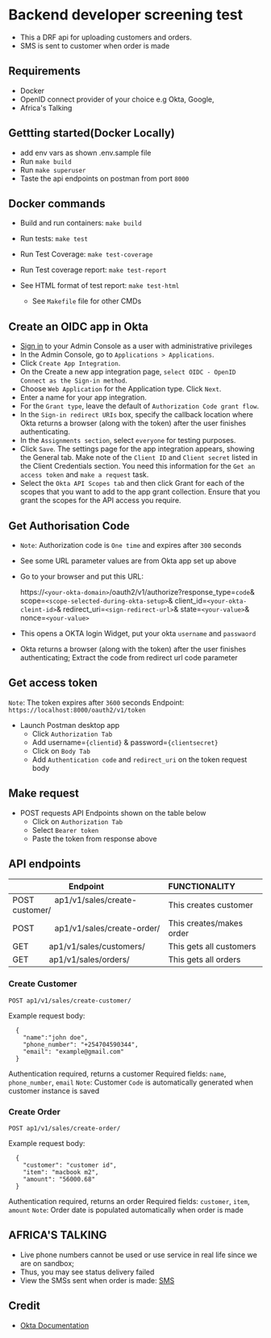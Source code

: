 # Backend developer screening test

- This a DRF api for uploading customers and orders.
- SMS is sent to customer when order is made

## Requirements

- Docker
- OpenID connect provider of your choice e.g Okta, Google, 
- Africa's Talking

## Gettting started(Docker Locally)

- add env vars as shown .env.sample file
- Run `make build`
- Run `make superuser`
- Taste the api endpoints on postman from port `8000`

## Docker commands

- Build and run containers: `make build`
- Run tests: `make test`
- Run Test Coverage: `make test-coverage`
- Run Test coverage report: `make test-report`
- See HTML format of test report: `make test-html`

    - See `Makefile` file for other CMDs


## Create an OIDC app in Okta

  - [Sign in](https://developer.okta.com/login/) to your Admin Console as a user with administrative privileges
  - In the Admin Console, go to `Applications > Applications`.
  - Click `Create App Integration`.
  - On the Create a new app integration page, `select OIDC - OpenID Connect as the Sign-in method`. 
  - Choose `Web Application` for the Application type. Click `Next`.
  - Enter a name for your app integration.
  - For the `Grant type`, leave the default of `Authorization Code grant flow`.
  - In the `Sign-in redirect URIs` box, specify the callback location where Okta returns a browser (along with the token) after the user finishes authenticating.
  - In the `Assignments section`, select `everyone` for testing purposes.
  - Click `Save`. The settings page for the app integration appears, showing the General tab. Make note of the `Client ID` and `Client secret` listed in the Client Credentials section. You need this information for the `Get an access token` and `make a request` task.
  - Select the `Okta API Scopes tab` and then click Grant for each of the scopes that you want to add to the app grant collection. Ensure that you grant the scopes for the API access you require.

## Get Authorisation Code

- `Note`: Authorization code is `One time` and expires after `300` seconds
- See some URL parameter values are from Okta app set up above
- Go to your browser and put this URL:

     https://`<your-okta-domain>`/oauth2/v1/authorize?response_type=`code`&        scope=`<scope-selected-during-okta-setup>`&
        client_id=`<your-okta-cleint-id>`&
        redirect_uri=`<sign-redirect-url>`&
        state=`<your-value>`&
        nonce=`<your-value>`

- This opens a OKTA login Widget, put your okta `username` and `passwaord`
- Okta returns a browser (along with the token) after the user finishes authenticating; Extract the code from redirect url code parameter 

## Get access token 

`Note`: The token expires after `3600` seconds
Endpoint: `https://localhost:8000/oauth2/v1/token`

- Launch Postman desktop app
  - Click `Authorization Tab` 
  - Add username=`{clientid}` & password=`{clientsecret}`
  - Click on `Body Tab` 
  - Add `Authentication code` and `redirect_uri` on the token request body

## Make request
- POST requests API Endpoints shown on the table below
  - Click on `Authorization Tab`
  - Select `Bearer token`
  - Paste the token from response above


## API endpoints

| Endpoint                                                      | FUNCTIONALITY                            |
| ------------------------------------------------------------- | :--------------------------------------- |
| POST &emsp;&emsp; ap1/v1/sales/create-customer/               | This creates customer                    |
| POST &emsp;&emsp; ap1/v1/sales/create-order/                  | This creates/makes order                 |
| GET &emsp;&emsp; ap1/v1/sales/customers/                      | This gets all customers                  |
| GET &emsp;&emsp; ap1/v1/sales/orders/                         | This gets all orders                     |

### Create Customer

`POST ap1/v1/sales/create-customer/`

Example request body:

```application/json
  {
    "name":"john doe",
    "phone_number": "+254704590344",
    "email": "example@gmail.com"
  }
```

Authentication required, returns a customer
Required fields: `name`, `phone_number`, `email`
`Note`: Customer `Code` is automatically generated when customer instance is saved

### Create Order

`POST ap1/v1/sales/create-order/`

Example request body:

```application/json
  {
    "customer": "customer id",
    "item": "macbook m2",
    "amount": "56000.68"
  }
```

Authentication required, returns an order
Required fields: `customer`, `item`, `amount`
`Note`: Order date is populated automatically when order is made


## AFRICA'S TALKING

- Live phone numbers cannot be used or use service in real life since we are on sandbox;
- Thus, you may see status delivery failed
- View the SMSs sent when order is made: [SMS](https://account.africastalking.com/apps/sandbox/sms/bulk/outbox)

## Credit

- [Okta Documentation](https://help.okta.com/oie/en-us/content/topics/apps/apps_apps.htm)